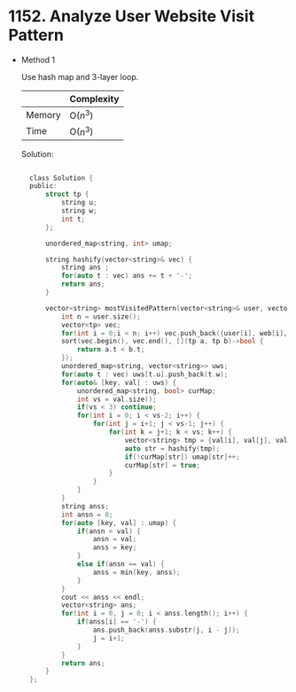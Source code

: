 # 1152. Analyze User Website Visit Pattern

- Method 1

  Use hash map and 3-layer loop.

  |        | Complexity |
  | ------ | ---------- |
  | Memory | O($n^3$)   |
  | Time   | O($n^3$)   |

  Solution:

  ```h

    class Solution {
    public:
        struct tp {
            string u;
            string w;
            int t;
        };

        unordered_map<string, int> umap;

        string hashify(vector<string>& vec) {
            string ans ;
            for(auto t : vec) ans += t + '-';
            return ans;
        }

        vector<string> mostVisitedPattern(vector<string>& user, vector<int>& time, vector<string>& web) {
            int n = user.size();
            vector<tp> vec;
            for(int i = 0;i < n; i++) vec.push_back({user[i], web[i], time[i]});
            sort(vec.begin(), vec.end(), [](tp a, tp b)->bool {
                return a.t < b.t;
            });
            unordered_map<string, vector<string>> uws;
            for(auto t : vec) uws[t.u].push_back(t.w);
            for(auto& [key, val] : uws) {
                unordered_map<string, bool> curMap;
                int vs = val.size();
                if(vs < 3) continue;
                for(int i = 0; i < vs-2; i++) {
                    for(int j = i+1; j < vs-1; j++) {
                        for(int k = j+1; k < vs; k++) {
                            vector<string> tmp = {val[i], val[j], val[k]};
                            auto str = hashify(tmp);
                            if(!curMap[str]) umap[str]++;
                            curMap[str] = true;
                        }
                    }
                }
            }
            string anss;
            int ansn = 0;
            for(auto [key, val] : umap) {
                if(ansn < val) {
                    ansn = val;
                    anss = key;
                }
                else if(ansn == val) {
                    anss = min(key, anss);
                }
            }
            cout << anss << endl;
            vector<string> ans;
            for(int i = 0, j = 0; i < anss.length(); i++) {
                if(anss[i] == '-') {
                    ans.push_back(anss.substr(j, i - j));
                    j = i+1;
                }
            }
            return ans;
        }
    };

  ```

<!-- - Method 2

    This is another method.

    | |   Complexity  |
    | ----------- | ----------- |
    |  Memory     | O(n) |
    |      Time       |  O(n) |


    Solution:

    ``` h



    ```

- Additional Knowledge:

    Here are some additional knowledge.



<br> -->
